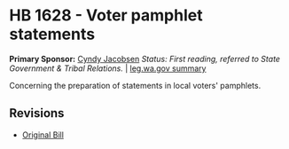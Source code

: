 # HB 1628 - Voter pamphlet statements
**Primary Sponsor:** [Cyndy Jacobsen](/person/leg/cyndy.jacobsen.md)
*Status: First reading, referred to State Government & Tribal Relations.* | [leg.wa.gov summary](https://app.leg.wa.gov/billsummary?BillNumber=1628&Year=2021)

Concerning the preparation of statements in local voters' pamphlets.

## Revisions
* [Original Bill](1/)